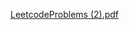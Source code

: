 ​[LeetcodeProblems (2).pdf](https://github.com/shubhsardana29/LeetCode/files/8608181/LeetcodeProblems.2.pdf)
